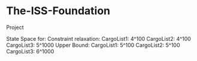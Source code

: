 # The-ISS-Foundation
Project

State Space for:
  Constraint relaxation:
      CargoList1:
        4^100
      CargoList2:
        4^100
      CargoList3:
        5^1000
  Upper Bound:
      CargoList1:
        5^100
      CargoList2:
        5^100
      CargoList3:
        6^1000
